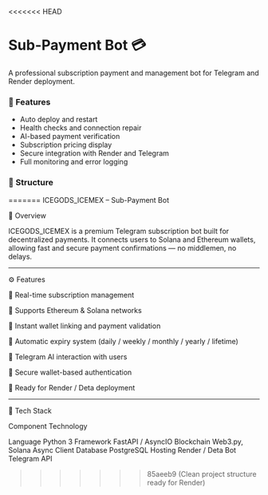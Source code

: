 <<<<<<< HEAD
# Sub-Payment Bot 💳

A professional subscription payment and management bot for Telegram and Render deployment.

### 🚀 Features
- Auto deploy and restart
- Health checks and connection repair
- AI-based payment verification
- Subscription pricing display
- Secure integration with Render and Telegram
- Full monitoring and error logging

### 🧠 Structure
=======
ICEGODS_ICEMEX – Sub-Payment Bot

🔹 Overview

ICEGODS_ICEMEX is a premium Telegram subscription bot built for decentralized payments.
It connects users to Solana and Ethereum wallets, allowing fast and secure payment confirmations — no middlemen, no delays.


---

⚙️ Features

🔸 Real-time subscription management

🔸 Supports Ethereum & Solana networks

🔸 Instant wallet linking and payment validation

🔸 Automatic expiry system (daily / weekly / monthly / yearly / lifetime)

🔸 Telegram AI interaction with users

🔸 Secure wallet-based authentication

🔸 Ready for Render / Deta deployment



---

🧩 Tech Stack

Component	Technology

Language	Python 3
Framework	FastAPI / AsyncIO
Blockchain	Web3.py, Solana Async Client
Database	PostgreSQL
Hosting	Render / Deta
Bot	Telegram API

>>>>>>> 85aeeb9 (Clean project structure ready for Render)
